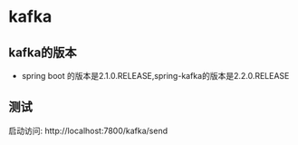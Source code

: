 # kafka

## kafka的版本
 * spring boot 的版本是2.1.0.RELEASE,spring-kafka的版本是2.2.0.RELEASE

## 测试
 启动访问: http://localhost:7800/kafka/send